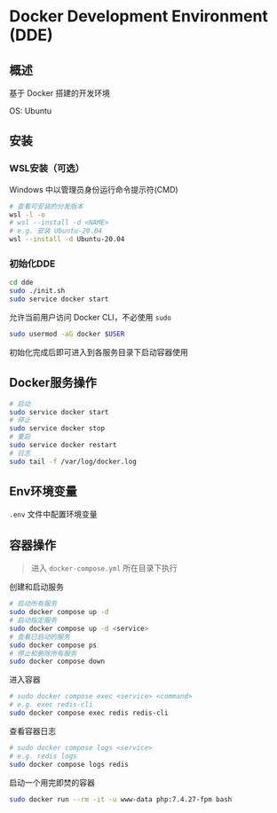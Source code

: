 # Docker Development Environment (DDE)

## 概述

基于 Docker 搭建的开发环境  

OS: Ubuntu

## 安装

### WSL安装（可选）

Windows 中以管理员身份运行命令提示符(CMD)  

```bash
# 查看可安装的分发版本
wsl -l -o
# wsl --install -d <NAME>
# e.g. 安装 Ubuntu-20.04
wsl --install -d Ubuntu-20.04
```

### 初始化DDE  

```bash
cd dde
sudo ./init.sh
sudo service docker start
```

允许当前用户访问 Docker CLI，不必使用 `sudo`  

```bash
sudo usermod -aG docker $USER
```

初始化完成后即可进入到各服务目录下启动容器使用  

## Docker服务操作

```bash
# 启动
sudo service docker start
# 停止
sudo service docker stop
# 重启
sudo service docker restart
# 日志
sudo tail -f /var/log/docker.log
```

## Env环境变量

`.env` 文件中配置环境变量

## 容器操作
> 进入 `docker-compose.yml` 所在目录下执行  

创建和启动服务

```bash
# 启动所有服务
sudo docker compose up -d
# 启动指定服务
sudo docker compose up -d <service>
# 查看已启动的服务
sudo docker compose ps
# 停止和删除所有服务
sudo docker compose down
```

进入容器

```bash
# sudo docker compose exec <service> <command>
# e.g. exec redis-cli
sudo docker compose exec redis redis-cli 
```

查看容器日志

```bash
# sudo docker compose logs <service>
# e.g. redis logs
sudo docker compose logs redis
```

启动一个用完即焚的容器  

```bash
sudo docker run --rm -it -u www-data php:7.4.27-fpm bash
```
